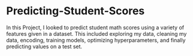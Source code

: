 # Predicting-Student-Scores
In this Project, I looked to predict student math scores using a variety of features given in a dataset. This included exploring my data, cleaning my data, encoding, training models, optimizing hyperparameters, and finally predicting values on a test set.
